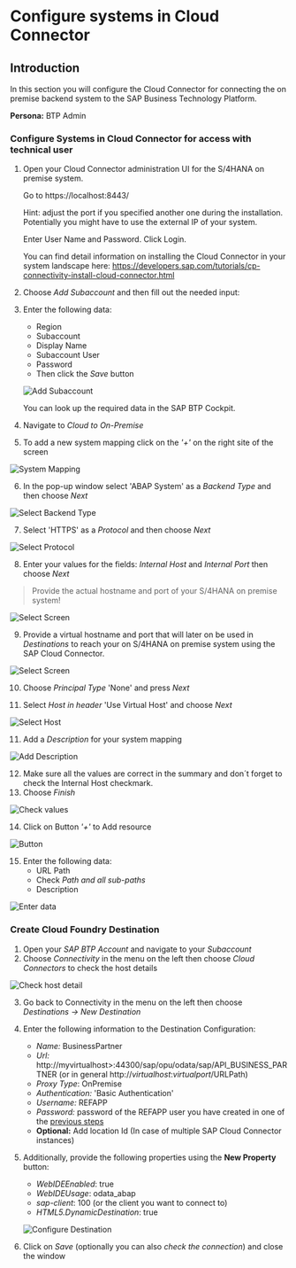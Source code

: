 # Configure systems in Cloud Connector 

## Introduction

In this section you will configure the Cloud Connector for connecting the on premise backend system to the SAP Business Technology Platform. 

**Persona:** BTP Admin

### Configure Systems in Cloud Connector for access with technical user

1.	Open your Cloud Connector administration UI for the S/4HANA on premise system.

    Go to https://localhost:8443/   
    
    Hint: adjust the port if you specified another one during the installation. Potentially you might have to use the external IP of your system. 

    Enter User Name and Password.
    Click Login.

    You can find detail information on installing the Cloud Connector in your system landscape here: 
    https://developers.sap.com/tutorials/cp-connectivity-install-cloud-connector.html


2.	Choose *Add Subaccount* and then fill out the needed input:
3.	Enter the following data:
    - Region
    - Subaccount
    - Display Name
    - Subaccount User
    - Password
    - Then click the *Save* button
    
    ![Add Subaccount](./images/cloud-connector-1.png)
    
    You can look up the required data in the SAP BTP Cockpit.
    
4.	Navigate to *Cloud to On-Premise* 
5.	To add a new system mapping click on the *'+'* on the right site of the screen

 ![System Mapping](./images/cloud-connector-2.png)
 
6.	In the pop-up window select 'ABAP System' as a *Backend Type* and then choose *Next*

 ![Select Backend Type](./images/cloud-connector-3.png)
 
7.	Select 'HTTPS' as a *Protocol* and then choose *Next*

![Select Protocol](./images/cloud-connector-4.png)

8.	Enter your values for the fields: *Internal Host* and *Internal Port* then choose *Next*

> Provide the actual hostname and port of your S/4HANA on premise system!

![Select Screen](./images/cloud-connector-5.png)

9. Provide a virtual hostname and port that will later on be used in *Destinations* to reach your on S/4HANA on premise system using the SAP Cloud Connector.

![Select Screen](./images/cloud-connector-virtual.png)

10.	Choose *Principal Type* 'None' and press *Next*

10.	Select *Host in header* 'Use Virtual Host' and choose *Next*

![Select Host](./images/cloud-connector-6.png)

11.	Add a *Description* for your system mapping

![Add Description](./images/cloud-connector-7.png)

12.	Make sure all the values are correct in the summary and don´t forget to check the Internal Host checkmark.
13.	Choose *Finish*

![Check values](./images/cloud-connector-8.png)

14.	Click on Button *'+'* to Add resource

 ![Button](./images/cloud-connector-9.png)
 
15.	Enter the following data:
    - URL Path
    - Check *Path and all sub-paths*
    - Description
    
![Enter data](./images/cloud-connector-10.png)

### Create Cloud Foundry Destination

1.	Open your *SAP BTP Account* and navigate to your *Subaccount*
2.	Choose *Connectivity* in the menu on the left then choose *Cloud Connectors* to check the host details

![Check host detail](./images/cloud-connector-11.png)

3.	Go back to Connectivity in the menu on the left then choose *Destinations -> New Destination*

4.	Enter the following information to the Destination Configuration:
    - *Name:* BusinessPartner
    - *Url:* http://myvirtualhost>:44300/sap/opu/odata/sap/API_BUSINESS_PARTNER (or in general http://*virtualhost*:*virtualport*/URLPath)
    - *Proxy Type*: OnPremise
    - *Authentication:* 'Basic Authentication'
    - *Username:* REFAPP
    - *Password:* password of the REFAPP user you have created in one of the [previous steps](../02-configure-oData-Service/README.md#)
    - **Optional:** Add location Id (In case of multiple SAP Cloud Connector instances)

5. Additionally, provide the following properties using the **New Property** button:

    - *WebIDEEnabled*: true
    - *WebIDEUsage*: odata_abap
    - *sap-client*: 100 (or the client you want to connect to)
    - *HTML5.DynamicDestination*: true

    ![Configure Destination](./images/cloud-connector-13.png)
    
5.	Click on *Save* (optionally you can also *check the connection*) and close the window



